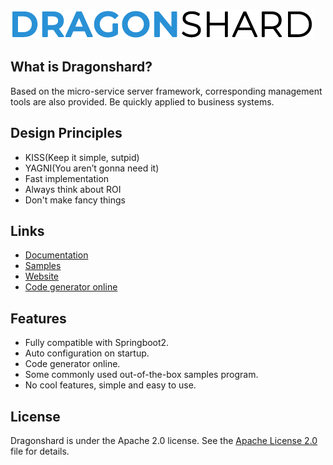 

![Logo](https://github.com/mayee/img-folder/blob/master/ds-logo-black.png)


## What is Dragonshard?

Based on the micro-service server framework, corresponding management tools are also provided. Be quickly applied to business systems.

## Design Principles

-   KISS(Keep it simple, sutpid)
-   YAGNI(You aren’t gonna need it)
-   Fast implementation
-   Always think about ROI
-   Don't make fancy things

## Links

-   [Documentation](https://dragonshard.net/doc)
-   [Samples](https://dragonshard.net/quickStart)
-   [Website](https://dragonshard.net)
-   [Code generator online](https://dragonshard.net/codeGenerator)

## Features

-   Fully compatible with Springboot2.
-   Auto configuration on startup.
-   Code generator online.
-   Some commonly used out-of-the-box samples program.
-   No cool features, simple and easy to use.

## License

Dragonshard is under the Apache 2.0 license. See the [Apache License 2.0](http://www.apache.org/licenses/LICENSE-2.0) file for details.

